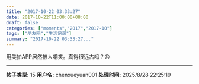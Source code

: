 ```yaml
---
title: "2017-10-22 03:33:27"
date: 2017-10-22T11:00:00+08:00
draft: false
categories: ["moments","2017","2017-10"]
tags: ["朋友圈","生活记录"]
summary: "2017-10-22 03:33:27..."
---
```


用美拍APP居然被人嘲笑。真得很远古吗？😠

---

**帖子类型:** 15
**用户名:** chenxueyuan001
**处理时间:** 2025/8/28 22:25:19